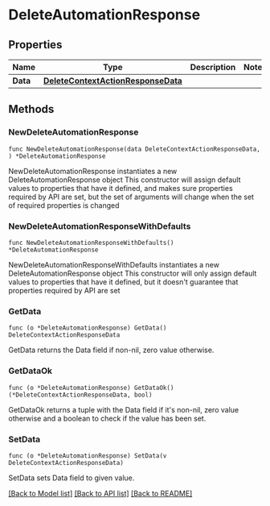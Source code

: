 # DeleteAutomationResponse

## Properties

Name | Type | Description | Notes
------------ | ------------- | ------------- | -------------
**Data** | [**DeleteContextActionResponseData**](DeleteContextActionResponseData.md) |  | 

## Methods

### NewDeleteAutomationResponse

`func NewDeleteAutomationResponse(data DeleteContextActionResponseData, ) *DeleteAutomationResponse`

NewDeleteAutomationResponse instantiates a new DeleteAutomationResponse object
This constructor will assign default values to properties that have it defined,
and makes sure properties required by API are set, but the set of arguments
will change when the set of required properties is changed

### NewDeleteAutomationResponseWithDefaults

`func NewDeleteAutomationResponseWithDefaults() *DeleteAutomationResponse`

NewDeleteAutomationResponseWithDefaults instantiates a new DeleteAutomationResponse object
This constructor will only assign default values to properties that have it defined,
but it doesn't guarantee that properties required by API are set

### GetData

`func (o *DeleteAutomationResponse) GetData() DeleteContextActionResponseData`

GetData returns the Data field if non-nil, zero value otherwise.

### GetDataOk

`func (o *DeleteAutomationResponse) GetDataOk() (*DeleteContextActionResponseData, bool)`

GetDataOk returns a tuple with the Data field if it's non-nil, zero value otherwise
and a boolean to check if the value has been set.

### SetData

`func (o *DeleteAutomationResponse) SetData(v DeleteContextActionResponseData)`

SetData sets Data field to given value.



[[Back to Model list]](../README.md#documentation-for-models) [[Back to API list]](../README.md#documentation-for-api-endpoints) [[Back to README]](../README.md)


